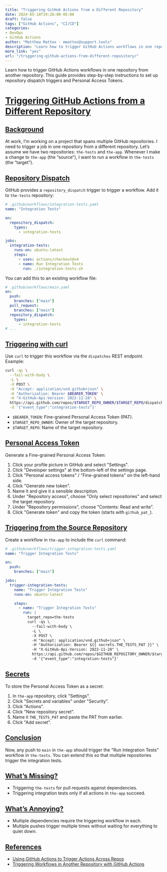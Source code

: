 ```yaml
---
title: "Triggering GitHub Actions from a Different Repository"
date: 2024-05-18T19:26:00-05:00
draft: false
tags: ["GitHub Actions", "CI/CD"]
categories:
- DevOps
- GitHub Actions
author: "Matthew Mattox - mmattox@support.tools"
description: "Learn how to trigger GitHub Actions workflows in one repository from another repository."
more_link: "yes"
url: "/triggering-github-actions-from-different-repository/"
---
```


Learn how to trigger GitHub Actions workflows in one repository from another repository. This guide provides step-by-step instructions to set up repository dispatch triggers and Personal Access Tokens.

<!--more-->

# [Triggering GitHub Actions from a Different Repository](#triggering-github-actions-from-a-different-repository)

## [Background](#background)

At work, I’m working on a project that spans multiple GitHub repositories. I need to trigger a job in one repository from a different repository. Let’s assume we have two repositories: `the-tests` and `the-app`. Whenever I make a change to `the-app` (the “source”), I want to run a workflow in `the-tests` (the “target”).

## [Repository Dispatch](#repository-dispatch)

GitHub provides a `repository_dispatch` trigger to trigger a workflow. Add it to `the-tests` repository:

```yaml
# .github/workflows/integration-tests.yaml
name: "Integration Tests"

on:
  repository_dispatch:
    types:
      - integration-tests

jobs:
  integration-tests:
    runs-on: ubuntu-latest
    steps:
      - uses: actions/checkout@v4
      - name: Run Integration Tests
        run: ./integration-tests.sh
```

You can add this to an existing workflow file:

```yaml
# .github/workflows/main.yaml
on:
  push:
    branches: ["main"]
  pull_request:
    branches: ["main"]
  repository_dispatch:
    types:
      - integration-tests
# ...
```

## [Triggering with curl](#triggering-with-curl)

Use `curl` to trigger this workflow via the `dispatches` REST endpoint. Example:

```bash
curl -qs \
  --fail-with-body \
  -L \
  -X POST \
  -H "Accept: application/vnd.github+json" \
  -H "Authorization: Bearer $BEARER_TOKEN" \
  -H "X-GitHub-Api-Version: 2022-11-28" \
  https://api.github.com/repos/$TARGET_REPO_OWNER/$TARGET_REPO/dispatches \
  -d '{"event_type":"integration-tests"}'
```

- `$BEARER_TOKEN`: Fine-grained Personal Access Token (PAT).
- `$TARGET_REPO_OWNER`: Owner of the target repository.
- `$TARGET_REPO`: Name of the target repository.

## [Personal Access Token](#personal-access-token)

Generate a Fine-grained Personal Access Token:

1. Click your profile picture in GitHub and select "Settings".
2. Click "Developer settings" at the bottom-left of the settings page.
3. Click "Personal access tokens" / "Fine-grained tokens" on the left-hand side.
4. Click "Generate new token".
5. Name it and give it a sensible description.
6. Under "Repository access", choose "Only select repositories" and select the target repository.
7. Under "Repository permissions", choose "Contents: Read and write".
8. Click "Generate token" and copy the token (starts with `github_pat_`).

## [Triggering from the Source Repository](#triggering-from-the-source-repository)

Create a workflow in `the-app` to include the `curl` command:

```yaml
# .github/workflows/trigger-integration-tests.yaml
name: "Trigger Integration Tests"

on:
  push:
    branches: ["main"]

jobs:
  trigger-integration-tests:
    name: "Trigger Integration Tests"
    runs-on: ubuntu-latest

    steps:
      - name: "Trigger Integration Tests"
        run: |
          target_repo=the-tests
          curl -qs \
            --fail-with-body \
            -L \
            -X POST \
            -H "Accept: application/vnd.github+json" \
            -H "Authorization: Bearer ${{ secrets.THE_TESTS_PAT }}" \
            -H "X-GitHub-Api-Version: 2022-11-28" \
            https://api.github.com/repos/$GITHUB_REPOSITORY_OWNER/$target_repo/dispatches \
            -d '{"event_type":"integration-tests"}'
```

## [Secrets](#secrets)

To store the Personal Access Token as a secret:

1. In `the-app` repository, click "Settings".
2. Click "Secrets and variables" under "Security".
3. Click "Actions".
4. Click "New repository secret".
5. Name it `THE_TESTS_PAT` and paste the PAT from earlier.
6. Click "Add secret".

## [Conclusion](#conclusion)

Now, any push to `main` in `the-app` should trigger the "Run Integration Tests" workflow in `the-tests`. You can extend this so that multiple repositories trigger the integration tests.

## [What’s Missing?](#whats-missing)

- Triggering `the-tests` for pull requests against dependencies.
- Triggering integration tests only if all actions in `the-app` succeed.

## [What’s Annoying?](#whats-annoying)

- Multiple dependencies require the triggering workflow in each.
- Multiple pushes trigger multiple times without waiting for everything to quiet down.

## [References](#references)

- [Using GitHub Actions to Trigger Actions Across Repos](https://www.amaysim.technology/blog/using-github-actions-to-trigger-actions-across-repos)
- [Triggering Workflows in Another Repository with GitHub Actions](https://medium.com/hostspaceng/triggering-workflows-in-another-repository-with-github-actions-4f581f8e0ceb)
